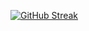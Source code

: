 [![GitHub Streak](https://streak-stats.demolab.com?user=Dombearx&theme=dark&hide_border=true)](https://git.io/streak-stats)
